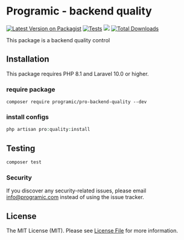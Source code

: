 # Programic - backend quality

[![Latest Version on Packagist](https://img.shields.io/packagist/v/programic/pro-backend-quality.svg?style=flat-square)](https://packagist.org/packages/programic/pro-backend-quality)
[![Tests](https://github.com/programic/pro-backend-quality/actions/workflows/tests.yml/badge.svg?branch=master)](https://github.com/programic/pro-backend-quality/actions/workflows/tests.yml)
![](https://github.com/programic/pro-backend-quality/workflows/Run%20Tests/badge.svg?branch=master)
[![Total Downloads](https://img.shields.io/packagist/dt/programic/pro-backend-quality.svg?style=flat-square)](https://packagist.org/packages/programic/pro-backend-quality)

This package is a backend quality control

## Installation
This package requires PHP 8.1 and Laravel 10.0 or higher.

### require package
```
composer require programic/pro-backend-quality --dev
```

### install configs
```php
php artisan pro:quality:install
```

## Testing
```bash
composer test
```

### Security

If you discover any security-related issues, please email [info@programic.com](mailto:info@programic.com) instead of using the issue tracker.

## License

The MIT License (MIT). Please see [License File](LICENSE.md) for more information.
